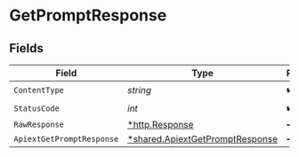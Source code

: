 # GetPromptResponse


## Fields

| Field                                                                             | Type                                                                              | Required                                                                          | Description                                                                       |
| --------------------------------------------------------------------------------- | --------------------------------------------------------------------------------- | --------------------------------------------------------------------------------- | --------------------------------------------------------------------------------- |
| `ContentType`                                                                     | *string*                                                                          | :heavy_check_mark:                                                                | N/A                                                                               |
| `StatusCode`                                                                      | *int*                                                                             | :heavy_check_mark:                                                                | N/A                                                                               |
| `RawResponse`                                                                     | [*http.Response](https://pkg.go.dev/net/http#Response)                            | :heavy_minus_sign:                                                                | N/A                                                                               |
| `ApiextGetPromptResponse`                                                         | [*shared.ApiextGetPromptResponse](../../models/shared/apiextgetpromptresponse.md) | :heavy_minus_sign:                                                                | OK                                                                                |